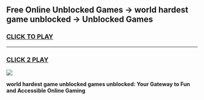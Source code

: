 
## Free Online Unblocked Games → world hardest game unblocked → Unblocked Games
<h3>
<a href="https://premium.freeplayer.one?title=world_hardest_game_unblocked&ref=21F">CLICK TO PLAY</a></h3>
<hr>

<h3>
<a href="https://premium.freeplayer.one?title=world_hardest_game_unblocked&ref=21F">CLICK 2 PLAY</a>
  
</h3>

<a href="https://premium.freeplayer.one?title=world_hardest_game_unblocked&ref=21F/"><img src="https://clearcache.store/games.png"></a>


**world hardest game unblocked games unblocked: Your Gateway to Fun and Accessible Online Gaming**
